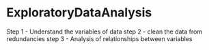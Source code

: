 # ExploratoryDataAnalysis
Step 1 - Understand the variables of data 
step 2 - clean the data from redundancies 
step 3 - Analysis of relationships between variables 
